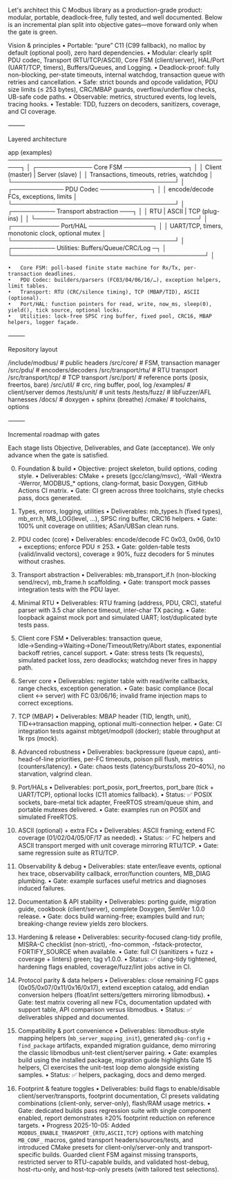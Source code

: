 Let's architect this C Modbus library as a production-grade product: modular, portable, deadlock-free, fully tested, and well documented. Below is an incremental plan split into objective gates—move forward only when the gate is green.

Vision & principles
	•	Portable: “pure” C11 (C99 fallback), no malloc by default (optional pool), zero hard dependencies.
	•	Modular: clearly split PDU codec, Transport (RTU/TCP/ASCII), Core FSM (client/server), HAL/Port (UART/TCP, timers), Buffers/Queues, and Logging.
	•	Deadlock-proof: fully non-blocking, per-state timeouts, internal watchdog, transaction queue with retries and cancellation.
	•	Safe: strict bounds and opcode validation, PDU size limits (≤ 253 bytes), CRC/MBAP guards, overflow/underflow checks, UB-safe code paths.
	•	Observable: metrics, structured events, log levels, tracing hooks.
	•	Testable: TDD, fuzzers on decoders, sanitizers, coverage, and CI coverage.

⸻

Layered architecture

app (examples) ─────────────────────────────────────────────────────┐
                                                                    │
             ┌───────────── Core FSM ───────────────┐               │
             │  Client (master)  |  Server (slave)                 │
             │  Transactions, timeouts, retries, watchdog          │
             └──────────────────────────────────────┘               │
             ┌────────────  PDU Codec  ────────────┐                │
             │  encode/decode FCs, exceptions, limits               │
             └──────────────────────────────────────┘               │
             ┌──────────  Transport abstraction ───┐                │
             │  RTU | ASCII | TCP (plug-ins)        │               │
             └──────────────────────────────────────┘               │
             ┌───────────  Port/HAL  ───────────────┐               │
             │  UART/TCP, timers, monotonic clock, optional mutex   │
             └──────────────────────────────────────┘               │
             ┌────────── Utilities: Buffers/Queue/CRC/Log ─┐        │
             └─────────────────────────────────────────────┘        │

	•	Core FSM: poll-based finite state machine for Rx/Tx, per-transaction deadlines.
	•	PDU Codec: builders/parsers (FC03/04/06/16/…), exception helpers, limit tables.
	•	Transport: RTU (CRC/silence timing), TCP (MBAP/TID), ASCII (optional).
	•	Port/HAL: function pointers for read, write, now_ms, sleep(0), yield(), tick source, optional locks.
	•	Utilities: lock-free SPSC ring buffer, fixed pool, CRC16, MBAP helpers, logger façade.

⸻

Repository layout

/include/modbus/          # public headers
/src/core/                # FSM, transaction manager
/src/pdu/                 # encoders/decoders
/src/transport/rtu/       # RTU transport
/src/transport/tcp/       # TCP transport
/src/port/                # reference ports (posix, freertos, bare)
/src/util/                # crc, ring buffer, pool, log
/examples/                # client/server demos
/tests/unit/              # unit tests
/tests/fuzz/              # libFuzzer/AFL harnesses
/docs/                    # doxygen + sphinx (breathe)
/cmake/                   # toolchains, options

⸻

Incremental roadmap with gates

Each stage lists Objective, Deliverables, and Gate (acceptance). We only advance when the gate is satisfied.

0) Foundation & build
	•	Objective: project skeleton, build options, coding style.
	•	Deliverables: CMake + presets (gcc/clang/msvc), -Wall -Wextra -Werror, MODBUS_* options, clang-format, basic Doxygen, GitHub Actions CI matrix.
	•	Gate: CI green across three toolchains, style checks pass, docs generated.

1) Types, errors, logging, utilities
	•	Deliverables: mb_types.h (fixed types), mb_err.h, MB_LOG(level, ...), SPSC ring buffer, CRC16 helpers.
	•	Gate: 100% unit coverage on utilities; ASan/UBSan clean runs.

2) PDU codec (core)
	•	Deliverables: encode/decode FC 0x03, 0x06, 0x10 + exceptions; enforce PDU ≤ 253.
	•	Gate: golden-table tests (valid/invalid vectors), coverage ≥ 90%, fuzz decoders for 5 minutes without crashes.

3) Transport abstraction
	•	Deliverables: mb_transport_if.h (non-blocking send/recv), mb_frame.h scaffolding.
	•	Gate: transport mock passes integration tests with the PDU layer.

4) Minimal RTU
	•	Deliverables: RTU framing (address, PDU, CRC), stateful parser with 3.5 char silence timeout, inter-char TX pacing.
	•	Gate: loopback against mock port and simulated UART; lost/duplicated byte tests pass.

5) Client core FSM
	•	Deliverables: transaction queue, Idle→Sending→Waiting→Done/Timeout/Retry/Abort states, exponential backoff retries, cancel support.
	•	Gate: stress tests (1k requests), simulated packet loss, zero deadlocks; watchdog never fires in happy path.

6) Server core
	•	Deliverables: register table with read/write callbacks, range checks, exception generation.
	•	Gate: basic compliance (local client ↔ server) with FC 03/06/16; invalid frame injection maps to correct exceptions.

7) TCP (MBAP)
	•	Deliverables: MBAP header (TID, length, unit), TID↔transaction mapping, optional multi-connection helper.
	•	Gate: CI integration tests against mbtget/modpoll (docker); stable throughput at 1k rps (mock).

8) Advanced robustness
	•	Deliverables: backpressure (queue caps), anti-head-of-line priorities, per-FC timeouts, poison pill flush, metrics (counters/latency).
	•	Gate: chaos tests (latency/bursts/loss 20–40%), no starvation, valgrind clean.

9) Port/HALs
	•	Deliverables: port_posix, port_freertos, port_bare (tick + UART/TCP), optional locks (C11 atomics fallback).
	•	Status: ✅ POSIX sockets, bare-metal tick adapter, FreeRTOS stream/queue shim, and portable mutexes delivered.
	•	Gate: examples run on POSIX and simulated FreeRTOS.

10) ASCII (optional) + extra FCs
	•	Deliverables: ASCII framing; extend FC coverage (01/02/04/05/0F/17 as needed).
	•	Status: ✅ FC helpers and ASCII transport merged with unit coverage mirroring RTU/TCP.
	•	Gate: same regression suite as RTU/TCP.

11) Observability & debug
	•	Deliverables: state enter/leave events, optional hex trace, observability callback, error/function counters, MB_DIAG plumbing.
	•	Gate: example surfaces useful metrics and diagnoses induced failures.

12) Documentation & API stability
	•	Deliverables: porting guide, migration guide, cookbook (client/server), complete Doxygen, SemVer 1.0.0 release.
	•	Gate: docs build warning-free; examples build and run; breaking-change review yields zero blockers.

13) Hardening & release
	•	Deliverables: security-focused clang-tidy profile, MISRA-C checklist (non-strict), -fno-common, -fstack-protector, FORTIFY_SOURCE when available.
	•	Gate: full CI (sanitizers + fuzz + coverage + linters) green; tag v1.0.0.
	•	Status: ✅ clang-tidy tightened, hardening flags enabled, coverage/fuzz/lint jobs active in CI.

14) Protocol parity & data helpers
	•	Deliverables: close remaining FC gaps (0x05/0x07/0x11/0x16/0x17), extend exception catalog, add endian conversion helpers (float/int setters/getters mirroring libmodbus).
	•	Gate: test matrix covering all new FCs, documentation updated with support table, API comparison versus libmodbus.
	•	Status: ✅ deliverables shipped and documented.

15) Compatibility & port convenience
	•	Deliverables: libmodbus-style mapping helpers (`mb_server_mapping_init`), generated `pkg-config` + `find_package` artifacts, expanded migration guidance, demo mirroring the classic libmodbus unit-test client/server pairing.
	•	Gate: examples build using the installed package, migration guide highlights Gate 15 helpers, CI exercises the unit-test loop demo alongside existing samples.
	•	Status: ✅ helpers, packaging, docs and demo merged.

16) Footprint & feature toggles
	• Deliverables: build flags to enable/disable client/server/transports, footprint documentation, CI presets validating combinations (client-only, server-only), flash/RAM usage metrics.
	• Gate: dedicated builds pass regression suite with single component enabled, report demonstrates ≥20% footprint reduction on reference targets.
	• Progress 2025-10-05: Added `MODBUS_ENABLE_TRANSPORT_{RTU,ASCII,TCP}` options with matching `MB_CONF_` macros, gated transport headers/sources/tests, and introduced CMake presets for client-only/server-only and transport-specific builds. Guarded client FSM against missing transports, restricted server to RTU-capable builds, and validated host-debug, host-rtu-only, and host-tcp-only presets (with tailored test selections).

